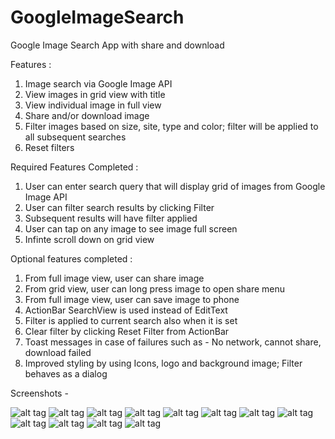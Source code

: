 GoogleImageSearch
=================

Google Image Search App with share and download

Features :

1. Image search via Google Image API
2. View images in grid view with title
3. View individual image in full view
4. Share and/or download image
5. Filter images based on size, site, type and color; filter will be applied to all subsequent searches
6. Reset filters

Required Features Completed : 

1. User can enter search query that will display grid of images from Google Image API 
2. User can filter search results by clicking Filter 
3. Subsequent results will have filter applied 
4. User can tap on any image to see image full screen 
5. Infinte scroll down on grid view

Optional features completed : 

1. From full image view, user can share image 
2. From grid view, user can long press image to open share menu 
3. From full image view, user can save image to phone 
4. ActionBar SearchView is used instead of EditText 
5. Filter is applied to current search also when it is set 
6. Clear filter by clicking Reset Filter from ActionBar 
7. Toast messages in case of failures such as - No network, cannot share, download failed 
8. Improved styling by using Icons, logo and background image; Filter behaves as a dialog

Screenshots -

![alt tag](https://drive.google.com/file/d/0B7Zo8m3u4NDlMlBUZzJZWnA1eDQ/edit?usp=sharing)
![alt tag](https://drive.google.com/file/d/0B7Zo8m3u4NDlQWl5dFVsb0I2bFE/edit?usp=sharing)
![alt tag](https://drive.google.com/file/d/0B7Zo8m3u4NDlcTBnOUlWU3ZFRDQ/edit?usp=sharing)
![alt tag](https://drive.google.com/file/d/0B7Zo8m3u4NDlX3M3QUJmT2w4TlU/edit?usp=sharing)
![alt tag](https://drive.google.com/file/d/0B7Zo8m3u4NDlVFBOMlpObEs2NUk/edit?usp=sharing)
![alt tag](https://drive.google.com/file/d/0B7Zo8m3u4NDleGVtd29Gb2NHY3M/edit?usp=sharing)
![alt tag](https://drive.google.com/file/d/0B7Zo8m3u4NDlWmQzbzJPenhTd0E/edit?usp=sharing)
![alt tag](https://drive.google.com/file/d/0B7Zo8m3u4NDlVlFLaFoweVFoQlk/edit?usp=sharing)
![alt tag](https://drive.google.com/file/d/0B7Zo8m3u4NDlaHc1ZUEtbXpRTG8/edit?usp=sharing)
![alt tag](https://drive.google.com/file/d/0B7Zo8m3u4NDlTlpGeUZTR3dBeU0/edit?usp=sharing)
![alt tag](https://drive.google.com/file/d/0B7Zo8m3u4NDlTXVxTnZaRE5HREE/edit?usp=sharing)
![alt tag](https://drive.google.com/file/d/0B7Zo8m3u4NDlQkF0Yl96Q1JrRjg/edit?usp=sharing)
